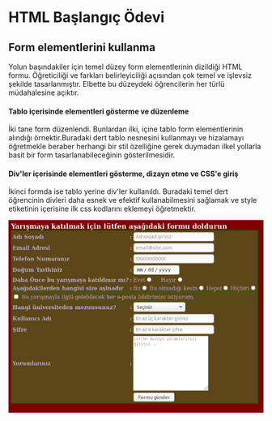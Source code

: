 # HTML Başlangıç Ödevi
## Form elementlerini kullanma
Yolun başındakiler için temel düzey form elementlerinin dizildiği HTML formu. Öğreticiliği ve farkları belirleyiciliği açısından çok temel ve işlevsiz şekilde tasarlanmıştır. Elbette bu düzeydeki öğrencilerin her türlü müdahalesine açıktır.

#### Tablo içerisinde elementleri gösterme ve düzenleme
İki tane form düzenlendi. Bunlardan ilki, içine tablo form elementlerinin alındığı örnektir.Buradaki dert tablo nesnesini kullanmayı ve hizalamayı öğretmekle beraber herhangi bir stil özelliğine gerek duymadan ilkel yollarla basit bir form tasarlanabileceğinin gösterilmesidir.
#### Div'ler içerisinde elementleri gösterme, dizayn etme ve CSS'e giriş
İkinci formda ise tablo yerine div'ler kullanıldı. Buradaki temel dert öğrencinin divleri daha esnek ve efektif kullanabilmesini sağlamak ve style etiketinin içerisine ilk css kodlarını eklemeyi öğretmektir.

![ilk_foto](https://raw.githubusercontent.com/biyro02/nesneler/master/Screenshot%20from%202018-08-15%2013-01-16.png)
